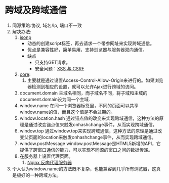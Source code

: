 # 跨域及跨域通信

1. 同源策略:协议, 域名/Ip, 端口不一致
2. 解决办法:
      1. [jsonp](./jsonp.md)
          * 动态的创建script标签，再去请求一个带参网址来实现跨域通信。
          * 优点是兼容性好，简单易用，支持浏览器与服务器双向通信。
          * 缺点
            * 只支持GET请求。
            * 安全问题：[XSS 与 CSRF](./XSS与CSRF.md)
      2. [core](./core.md):
         1. 主要就是通过设置Access-Control-Allow-Origin来进行的。如果浏览器检测到相应的设置，就可以允许Ajax进行跨域的访问。
      3. document.domain
          主域名相同，而子域名不同，将子域和主域的document.domain设为同一个主域.
      4. window.name
          在同一个浏览器标签里，不同的页面可以共享window.name的值，而且这个值是不会过期的。
      5. window.location.hash
          通过锚点值的改变来实现跨域通信，这种方法的原理是通过改变锚点值来触发onhashchange事件，从而实现跨域通信。
      6. window.top
          通过window.top来实现跨域通信，这种方法的原理是通过改变父页面的location来触发onhashchange事件，从而实现跨域通信。
      7. window.postMessage
          window.postMessage是HTML5新增的API，它提供了跨窗口通信的能力，可以实现不同源的窗口之间的数据传递。
      8. 在服务器上设置代理页面。
         1. [Nginx 反向代理服务器](./Nginx反向代理服务器.md)
3. 个人认为window.name的方法既不复杂，也能兼容到几乎所有浏览器，这真是极好的一种跨域方法。
